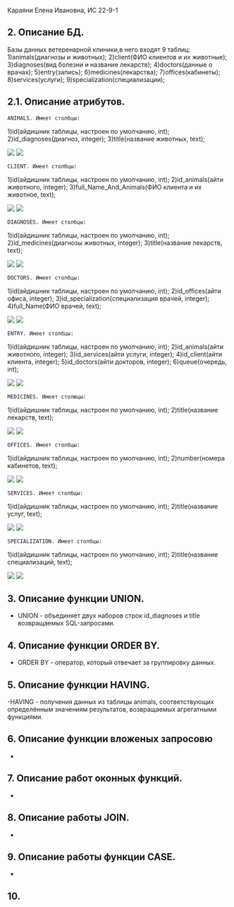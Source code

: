 Караяни Елена Ивановна, ИС 22-9-1
## 2. Описание БД.
Базы данных ветеренарной клиники,в него входят 9 таблиц:
1)animals(диагнозы и животных);
2)client(ФИО клиентов и их животные);
3)diagnoses(вид болезни и название лекарств);
4)doctors(данные о врачах);
5)entry(запись);
6)medicines(лекарства);
7)offices(кабинеты);
8)services(услуги);
9)specialization(специализации);

## 2.1. Описание атрибутов.
    ANIMALS. Имеет столбцы:
1)id(айдишник таблицы, настроен по умолчанию, int);
2)id_diagnoses(диагноз, integer);
3)title(название животных, text);


![](skrin/animal.aa.png)
![](skrin/animal.b.png)

    CLIENT. Имеет столбцы:
1)id(айдишник таблицы, настроен по умолчанию, int);
2)id_animals(айти животного, integer);
3)full_Name_And_Animals(ФИО клиента и их животное, text);


![](skrin/client.aa.png)
![](skrin/client.b.png)

    DIAGNOSES. Имеет столбцы:
1)id(айдишник таблицы, настроен по умолчанию, int);
2)id_medicines(диагнозы животных, integer);
3)title(название лекарств, text);


![](skrin/diagnoses.aa.png)
![](skrin/diagnoses.b.png)


    DOCTORS. Имеет столбцы:
1)id(айдишник таблицы, настроен по умолчанию, int);
2)id_offices(айти офиса, integer);
3)id_specialization(специализация врачей, integer);
4)full_Name(ФИО врачей, text);


![](skrin/doctors.aa.png)
![](skrin/doctors.b.png)

    ENTRY. Имеет столбцы:
1)id(айдишник таблицы, настроен по умолчанию, int);
2)id_animals(айти животного, integer);
3)id_services(айти услуги, integer);
4)id_client(айти клиента, integer);
5)id_doctors(айти докторов, integer);
6)queue(очередь, int);


![](skrin/entry.aa.png)
![](skrin/entry.b.png)

    MEDICINES. Имеет столюцы:
1)id(айдишник таблицы, настроен по умолчанию, int);
2)title(название лекарств, text);


![](skrin/medicines.aa.png)
![](skrin/medicines.b.png)

    OFFICES. Имеет столбцы:
1)id(айдишник таблицы, настроен по умолчанию, int);
2)number(номера кабинетов, text);


![](skrin/offices.aa.png)
![](skrin/offices.b.png)

    SERVICES. Имеет столбцы:
1)id(айдишник таблицы, настроен по умолчанию, int);
2)title(название услуг, text);


![](skrin/services.aa.png)
![](skrin/services.b.png)

    SPECIALIZATION. Имеет столбцы:
1)id(айдишник таблицы, настроен по умолчанию, int);
2)title(название специализаций, text);


![](skrin/specialization.aa.png)
![](skrin/specializatia.b.png)


## 3. Описание функции UNION.
- UNION -  объединяет двух наборов строк id_diagnoses и title возвращаемых SQL-запросами. 

## 4. Описание функции ORDER BY.
- ORDER BY - оператор, который отвечает за группировку данных.

## 5. Описание функции HAVING.
-HAVING -  получения данных из таблицы animals, соответствующих определённым значениям результатов, возвращаемых агрегатными функциями.

## 6. Описание функции вложеных запросовю 
-

## 7. Описание работ оконных функций.
-

## 8. Описание работы JOIN.
-

## 9. Описание работы функции CASE.
-

## 10. 

